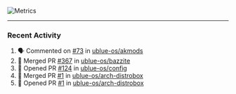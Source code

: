 ![Metrics](https://metrics.lecoq.io/KyleGospo?template=classic&base=header%2C%20activity%2C%20community%2C%20repositories%2C%20metadata&base.indepth=false&base.hireable=false&base.skip=false&config.timezone=America%2FLos_Angeles)

---
### Recent Activity
<!--START_SECTION:activity-->
1. 🗣 Commented on [#73](https://github.com/ublue-os/akmods/pull/73#issuecomment-1734596320) in [ublue-os/akmods](https://github.com/ublue-os/akmods)
2. 🎉 Merged PR [#367](https://github.com/ublue-os/bazzite/pull/367) in [ublue-os/bazzite](https://github.com/ublue-os/bazzite)
3. 💪 Opened PR [#124](https://github.com/ublue-os/config/pull/124) in [ublue-os/config](https://github.com/ublue-os/config)
4. 🎉 Merged PR [#1](https://github.com/ublue-os/arch-distrobox/pull/1) in [ublue-os/arch-distrobox](https://github.com/ublue-os/arch-distrobox)
5. 💪 Opened PR [#1](https://github.com/ublue-os/arch-distrobox/pull/1) in [ublue-os/arch-distrobox](https://github.com/ublue-os/arch-distrobox)
<!--END_SECTION:activity-->
